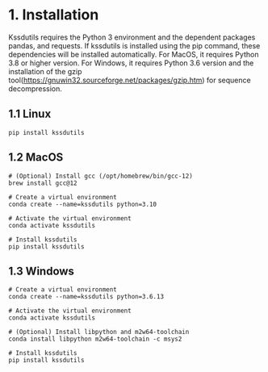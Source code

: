 # 1. Installation 
Kssdutils requires the Python 3 environment and the dependent packages pandas, and requests. If kssdutils is installed using the pip command, these dependencies will be installed automatically. For MacOS, it requires Python 3.8 or higher version. For Windows, it requires Python 3.6 version and the installation of the gzip tool(https://gnuwin32.sourceforge.net/packages/gzip.htm) for sequence decompression.
## 1.1 Linux

```
pip install kssdutils
```
## 1.2 MacOS

```
# (Optional) Install gcc (/opt/homebrew/bin/gcc-12) 
brew install gcc@12

# Create a virtual environment
conda create --name=kssdutils python=3.10

# Activate the virtual environment
conda activate kssdutils

# Install kssdutils
pip install kssdutils
```
## 1.3 Windows

```
# Create a virtual environment
conda create --name=kssdutils python=3.6.13

# Activate the virtual environment
conda activate kssdutils

# (Optional) Install libpython and m2w64-toolchain
conda install libpython m2w64-toolchain -c msys2

# Install kssdutils
pip install kssdutils
```